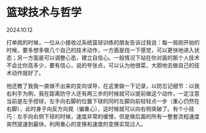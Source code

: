 # 篮球技术与哲学

2024.10.12

打单挑的时候，一位从小接收过系统篮球训练的朋友告诉过我说：每一局刚开始的时候，要多想多做几个自己的技术动作，一方面是找一下感觉，可以更快地进入状态；另一方面是可以调整心态，建立自信心。一般情况下站在你对面的那个人技术不会比你高多少，要有信心，说的夸张点，可以认为他很菜，大胆地去做自己的技术动作就好了。

他还教了我我一直做不出来的变向误导，在这里做一下记录，以防忘记细节：以我右利手为例，我在距离防守人还有两三步的时候就可以提前做这个动作，一定注意当前是左手控球，左手向右脚的位置下球的同时左脚向前轻轻点一步（重心仍然在右脚），此时身子向反方向晃（骗重心），这时候就可以向右侧突破了。有个小技巧：左手向右侧下球的时候，速度非常的缓慢，但是做后面的所有一整套流程速度突然提速到最快，利用重心的变换和速度的变换实现过人。
